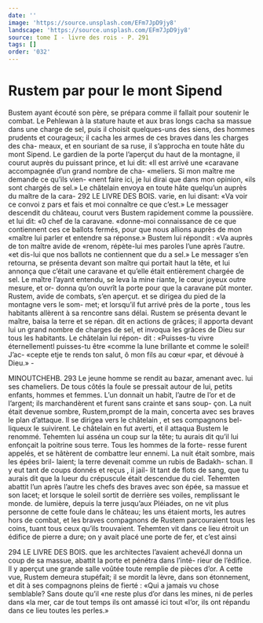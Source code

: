 ```yaml
---
date: ''
image: 'https://source.unsplash.com/EFm7JpD9jy8'
landscape: 'https://source.unsplash.com/EFm7JpD9jy8'
source: tome I - livre des rois - P. 291
tags: []
order: '032'
---
```


# Rustem par pour le mont Sipend

Bustem ayant écouté son père, se prépara comme
il fallait pour soutenir le combat. Le Pehlewan à la stature haute et aux bras longs cacha sa massue dans une charge de sel, puis il choisit quelques-uns des siens, des hommes prudents et courageux; il cacha les armes de ces braves dans les charges des cha- meaux, et en souriant de sa ruse, il s’approcha en toute hâte du mont Sipend. Le gardien de la porte l’aperçut du haut de la montagne, il courut auprès
du puissant prince, et lui dit: «Il est arrivé une «caravane accompagnée d’un grand nombre de cha- «meliers. Si mon maître me demande ce qu’ils vien- «nent faire ici, je lui dirai que dans mon opinion, «ils sont chargés de sel.» Le châtelain envoya en
toute hâte quelqu’un auprès du maître de la cara-
292 LE LIVRE DES BOIS.
varie, en lui disant: «Va voir ce convoi z pars et fais et moi connaître ce que c’est.» Le messager descendit
du château, courut vers Bustem rapidement comme la poussière. et lui dit: «0 chef de la caravane. «donne-moi connaissance de ce que contiennent ces ce ballots fermés, pour que nous allions auprès de mon «maître lui parler et entendre sa réponse.» Bustem
lui répondit : «Va auprès de ton maître avide de «renom, répète-lui mes paroles l’une après l’autre.
«et dis-lui que nos ballots ne contiennent que du a sel.» Le messager s’en retourna, se présenta devant
son maître qui portait haut la tête, et lui annonça que c’était une caravane et qu’elle était entièrement
chargée de sel. Le maître l’ayant entendu, se leva
la mine riante, le cœur joyeux outre mesure, et or- donna qu’on ouvrît la porte pour que la caravane
pût monter. Rustem, avide de combats, s’en aperçut.
et se dirigea du pied de la montagne vers le som- met; et lorsqu’il fut arrivé près de la porte , tous les habitants allèrent à sa rencontre sans délai. Rustem
se présenta devant le maître, baisa la terre et se répan.
dit en actions de grâces; il apporta devant lui un grand nombre de charges de sel, et invoqua les grâces de Dieu sur tous les habitants. Le châtelain lui répon-
dit : «Puisses-tu vivre éternellementl puisses-tu être «comme la lune brillante et comme le soleil! J’ac-
«cepte etje te rends ton salut, ô mon fils au cœur «par, et dévoué à Dieu.» -

MINOUTCHEHB. 293 Le jeune homme se rendit au bazar, amenant avec.
lui ses chameliers. De tous côtés la foule se pressait
autour de lui, petits enfants, hommes et femmes. L’un donnait un habit, l’autre de l’or et de l’argent;
ils marchandèrent et furent sans crainte et sans soup- çon. La nuit était devenue sombre, Rustem,prompt de la main, concerta avec ses braves le plan d’attaque.
Il se dirigea vers le châtelain , et ses compagnons bel- liqueux le suivirent. Le châtelain en fut averti, et il attaqua Bustem le renommé. Tehemten lui asséna
un coup sur la tête; tu aurais dit qu’il lui enfonçait
la poitrine sous terre. Tous les hommes de la forte- resse furent appelés, et se hâtèrent de combattre leur ennemi. La nuit était sombre, mais les épées bril-
laient; la terre devenait comme un rubis de Badakh- schan. ll y eut tant de coups donnés et reçus , il jail-
lit tant de flots de sang, que tu aurais dit que la lueur du crépuscule était descendue du ciel. Tehemten abattit l’un après l’autre les chefs des braves avec
son épée, sa massue et son lacet; et lorsque le soleil sortit de derrière ses voiles, remplissant le monde. de lumière, depuis la terre jusqu’aux Pléiades, on
ne vit plus personne de cette foule dans le château; les uns étaient morts, les autres hors de combat, et les braves compagnons de Rustem parcouraient tous les coins, tuant tous ceux qu’ils trouvaient.
Tehemten vit dans ce lieu étroit un édifice de pierre a dure; on y avait placé une porte de fer, et c’est ainsi

294 LE LIVRE DES BOIS.
que les architectes l’avaient achevéJl donna un coup
de sa massue, abattit la porte et pénétra dans l’inté-
rieur de l’édifice. Il y aperçut une grande salle voûtée
toute remplie de pièces d’or. A cette vue, Rustem
demeura stupéfait; il se mordit la lèvre, dans son
étonnement, et dit à ses compagnons pleins de fierté :
«Qui a jamais vu chose semblable? Sans doute qu’il
«ne reste plus d’or dans les mines, ni de perles dans
«la mer, car de tout temps ils ont amassé ici tout «l’or, ils ont répandu dans ce lieu toutes les perles.»
